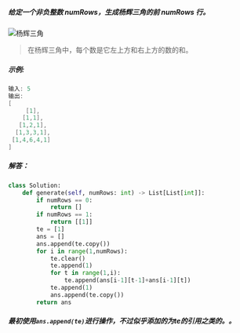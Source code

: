 ##### 给定一个非负整数 numRows，生成杨辉三角的前 numRows 行。
![杨辉三角](https://upload.wikimedia.org/wikipedia/commons/0/0d/PascalTriangleAnimated2.gif)
> 在杨辉三角中，每个数是它左上方和右上方的数的和。  
##### 示例:
```c
输入: 5
输出:
[
     [1],
    [1,1],
   [1,2,1],
  [1,3,3,1],
 [1,4,6,4,1]
]
```
##### 解答：
```python
class Solution:
    def generate(self, numRows: int) -> List[List[int]]:
        if numRows == 0:
            return []
        if numRows == 1:
            return [[1]]
        te = [1]
        ans = []
        ans.append(te.copy())
        for i in range(1,numRows):
            te.clear()
            te.append(1)
            for t in range(1,i):
                te.append(ans[i-1][t-1]+ans[i-1][t])
            te.append(1)
            ans.append(te.copy())
        return ans
```        
##### 最初使用```ans.append(te)```进行操作，不过似乎添加的为te的引用之类的。。
